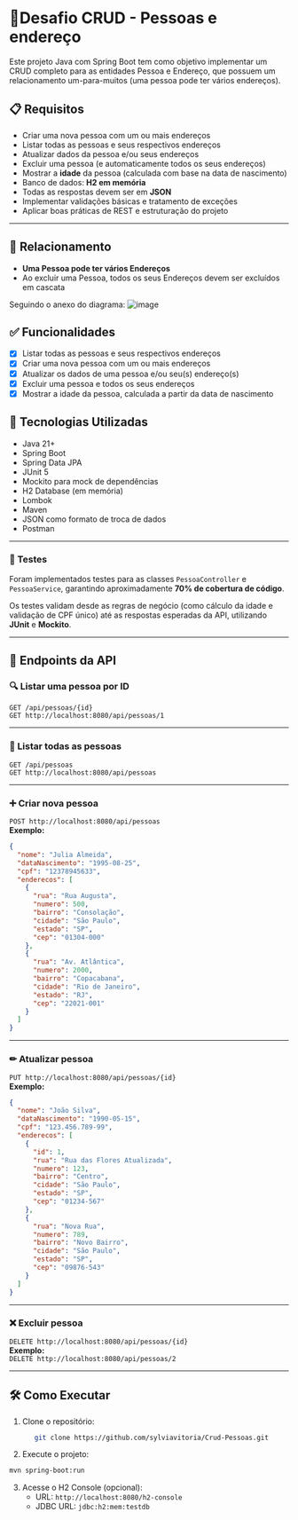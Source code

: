# 🧪Desafio CRUD - Pessoas e endereço

 Este projeto Java com Spring Boot tem como objetivo implementar um CRUD completo para as entidades Pessoa e Endereço, que possuem um relacionamento um-para-muitos (uma pessoa pode ter vários endereços).

## 📋 Requisitos

- Criar uma nova pessoa com um ou mais endereços
- Listar todas as pessoas e seus respectivos endereços
- Atualizar dados da pessoa e/ou seus endereços
- Excluir uma pessoa (e automaticamente todos os seus endereços)
- Mostrar a **idade** da pessoa (calculada com base na data de nascimento)
- Banco de dados: **H2 em memória**
- Todas as respostas devem ser em **JSON**
- Implementar validações básicas e tratamento de exceções
- Aplicar boas práticas de REST e estruturação do projeto

---

## 🔁 Relacionamento

- **Uma Pessoa pode ter vários Endereços**
- Ao excluir uma Pessoa, todos os seus Endereços devem ser excluídos em cascata

Seguindo o anexo do diagrama:
![image](https://github.com/user-attachments/assets/fee564bb-f005-481c-8590-a499f52686d7)


## ✅ Funcionalidades

- [x] Listar todas as pessoas e seus respectivos endereços
- [x] Criar uma nova pessoa com um ou mais endereços
- [x] Atualizar os dados de uma pessoa e/ou seu(s) endereço(s)
- [x] Excluir uma pessoa e todos os seus endereços
- [x] Mostrar a idade da pessoa, calculada a partir da data de nascimento

## 🚀 Tecnologias Utilizadas

- Java 21+
- Spring Boot
- Spring Data JPA
- JUnit 5
- Mockito para mock de dependências
- H2 Database (em memória)
- Lombok
- Maven
- JSON como formato de troca de dados
- Postman

---
### 🧪 Testes

Foram implementados testes para as classes `PessoaController` e `PessoaService`, garantindo aproximadamente **70% de cobertura de código**. 

Os testes validam desde as regras de negócio (como cálculo da idade e validação de CPF único) até as respostas esperadas da API, utilizando **JUnit** e **Mockito**.

---

## 🔗 Endpoints da API

### 🔍 Listar uma pessoa por ID
`GET /api/pessoas/{id}`  
`GET http://localhost:8080/api/pessoas/1`

---

### 📄 Listar todas as pessoas
`GET /api/pessoas`  
`GET http://localhost:8080/api/pessoas`

---

### ➕ Criar nova pessoa
`POST http://localhost:8080/api/pessoas`  
**Exemplo:**  
```json
{
  "nome": "Julia Almeida",
  "dataNascimento": "1995-08-25",
  "cpf": "12378945633",
  "enderecos": [
    {
      "rua": "Rua Augusta",
      "numero": 500,
      "bairro": "Consolação",
      "cidade": "São Paulo",
      "estado": "SP",
      "cep": "01304-000"
    },
    {
      "rua": "Av. Atlântica",
      "numero": 2000,
      "bairro": "Copacabana",
      "cidade": "Rio de Janeiro",
      "estado": "RJ",
      "cep": "22021-001"
    }
  ]
}
```

---

### ✏ Atualizar pessoa
`PUT http://localhost:8080/api/pessoas/{id}`  
**Exemplo:**  
```json
{
  "nome": "João Silva",
  "dataNascimento": "1990-05-15",
  "cpf": "123.456.789-99",
  "enderecos": [
    {
      "id": 1,
      "rua": "Rua das Flores Atualizada",
      "numero": 123,
      "bairro": "Centro",
      "cidade": "São Paulo",
      "estado": "SP",
      "cep": "01234-567"
    },
    {
      "rua": "Nova Rua",
      "numero": 789,
      "bairro": "Novo Bairro",
      "cidade": "São Paulo",
      "estado": "SP",
      "cep": "09876-543"
    }
  ]
}
```

---

### ❌ Excluir pessoa
`DELETE http://localhost:8080/api/pessoas/{id}`  
**Exemplo:**  
`DELETE http://localhost:8080/api/pessoas/2`

---

## 🛠 Como Executar

1. Clone o repositório:
   ```bash
      git clone https://github.com/sylviavitoria/Crud-Pessoas.git
   
 2. Execute o projeto:
   ```bash
   mvn spring-boot:run
   ```

3. Acesse o H2 Console (opcional):
   - URL: `http://localhost:8080/h2-console`
   - JDBC URL: `jdbc:h2:mem:testdb`
